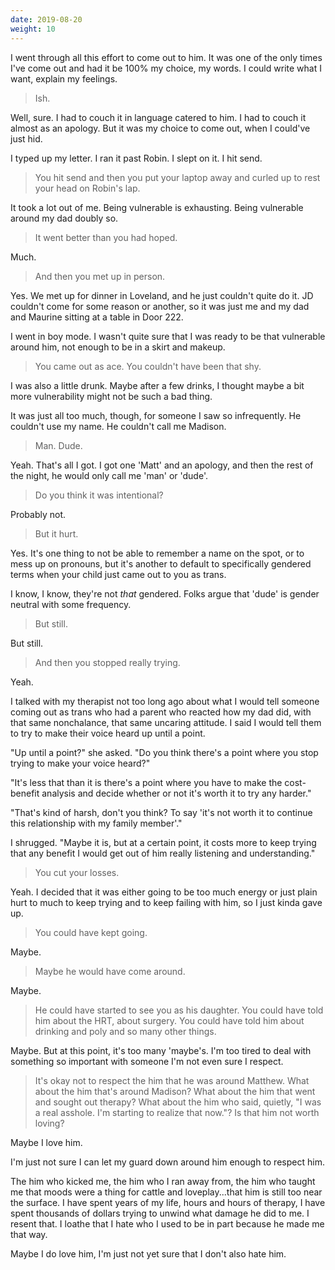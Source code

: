 ```yaml
---
date: 2019-08-20
weight: 10
---
```


I went through all this effort to come out to him. It was one of the only times I've come out and had it be 100% my choice, my words. I could write what I want, explain my feelings.

> Ish.

Well, sure. I had to couch it in language catered to him. I had to couch it almost as an apology. But it was my choice to come out, when I could've just hid.

I typed up my letter. I ran it past Robin. I slept on it. I hit send.

> You hit send and then you put your laptop away and curled up to rest your head on Robin's lap.

It took a lot out of me. Being vulnerable is exhausting. Being vulnerable around my dad doubly so.

> It went better than you had hoped.

Much.

> And then you met up in person.

Yes. We met up for dinner in Loveland, and he just couldn't quite do it. JD couldn't come for some reason or another, so it was just me and my dad and Maurine sitting at a table in Door 222.

I went in boy mode. I wasn't quite sure that I was ready to be that vulnerable around him, not enough to be in a skirt and makeup.

> You came out as ace. You couldn't have been that shy.

I was also a little drunk. Maybe after a few drinks, I thought maybe a bit more vulnerability might not be such a bad thing.

It was just all too much, though, for someone I saw so infrequently. He couldn't use my name. He couldn't call me Madison.

> Man. Dude.

Yeah. That's all I got. I got one 'Matt' and an apology, and then the rest of the night, he would only call me 'man' or 'dude'.

> Do you think it was intentional?

Probably not.

> But it hurt.

Yes. It's one thing to not be able to remember a name on the spot, or to mess up on pronouns, but it's another to default to specifically gendered terms when your child just came out to you as trans.

I know, I know, they're not *that* gendered. Folks argue that 'dude' is gender neutral with some frequency.

> But still.

But still.

> And then you stopped really trying.

Yeah.

I talked with my therapist not too long ago about what I would tell someone coming out as trans who had a parent who reacted how my dad did, with that same nonchalance, that same uncaring attitude. I said I would tell them to try to make their voice heard up until a point.

"Up until a point?" she asked. "Do you think there's a point where you stop trying to make your voice heard?"

"It's less that than it is there's a point where you have to make the cost-benefit analysis and decide whether or not it's worth it to try any harder."

"That's kind of harsh, don't you think? To say 'it's not worth it to continue this relationship with my family member'."

I shrugged. "Maybe it is, but at a certain point, it costs more to keep trying that any benefit I would get out of him really listening and understanding."

> You cut your losses.

Yeah. I decided that it was either going to be too much energy or just plain hurt to much to keep trying and to keep failing with him, so I just kinda gave up.

> You could have kept going.

Maybe.

> Maybe he would have come around.

Maybe.

> He could have started to see you as his daughter. You could have told him about the HRT, about surgery. You could have told him about drinking and poly and so many other things.

Maybe. But at this point, it's too many 'maybe's. I'm too tired to deal with something so important with someone I'm not even sure I respect.

> It's okay not to respect the him that he was around Matthew. What about the him that's around Madison? What about the him that went and sought out therapy? What about the him who said, quietly, "I was a real asshole. I'm starting to realize that now."? Is that him not worth loving?

Maybe I love him.

I'm just not sure I can let my guard down around him enough to respect him.

The him who kicked me, the him who I ran away from, the him who taught me that moods were a thing for cattle and loveplay...that him is still too near the surface. I have spent years of my life, hours and hours of therapy, I have spent thousands of dollars trying to unwind what damage he did to me. I resent that. I loathe that I hate who I used to be in part because he made me that way.

Maybe I do love him, I'm just not yet sure that I don't also hate him.
